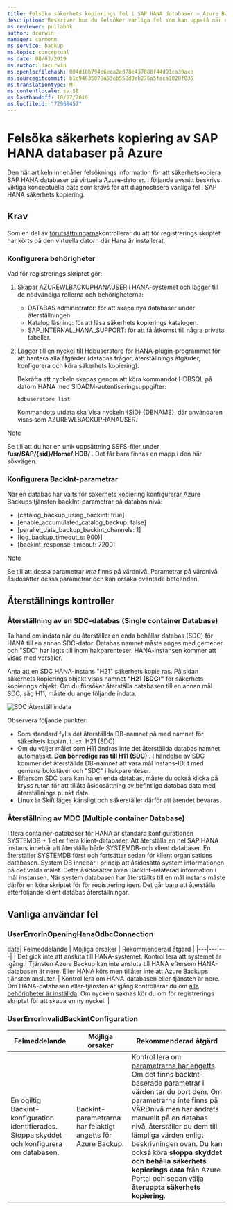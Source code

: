 ```yaml
---
title: Felsöka säkerhets kopierings fel i SAP HANA databaser – Azure Backup
description: Beskriver hur du felsöker vanliga fel som kan uppstå när du använder Azure Backup för att säkerhetskopiera SAP HANA-databaser.
ms.reviewer: pullabhk
author: dcurwin
manager: carmonm
ms.service: backup
ms.topic: conceptual
ms.date: 08/03/2019
ms.author: dacurwin
ms.openlocfilehash: 004d10b794c6eca2e078e437880f44d91ca30acb
ms.sourcegitcommit: b1c94635078a53eb558d0eb276a5faca1020f835
ms.translationtype: MT
ms.contentlocale: sv-SE
ms.lasthandoff: 10/27/2019
ms.locfileid: "72968457"
---
```

# <a name="troubleshoot-backup-of-sap-hana-databases-on-azure"></a>Felsöka säkerhets kopiering av SAP HANA databaser på Azure

Den här artikeln innehåller felsöknings information för att säkerhetskopiera SAP HANA databaser på virtuella Azure-datorer. I följande avsnitt beskrivs viktiga konceptuella data som krävs för att diagnostisera vanliga fel i SAP HANA säkerhets kopiering.

## <a name="prerequisites"></a>Krav

Som en del av [förutsättningarna](backup-azure-sap-hana-database.md#prerequisites)kontrollerar du att för registrerings skriptet har körts på den virtuella datorn där Hana är installerat.

### <a name="setting-up-permissions"></a>Konfigurera behörigheter

Vad för registrerings skriptet gör:

1. Skapar AZUREWLBACKUPHANAUSER i HANA-systemet och lägger till de nödvändiga rollerna och behörigheterna:
    - DATABAS administratör: för att skapa nya databaser under återställningen.
    - Katalog läsning: för att läsa säkerhets kopierings katalogen.
    - SAP_INTERNAL_HANA_SUPPORT: för att få åtkomst till några privata tabeller.
2. Lägger till en nyckel till Hdbuserstore för HANA-plugin-programmet för att hantera alla åtgärder (databas frågor, återställnings åtgärder, konfigurera och köra säkerhets kopiering).

   Bekräfta att nyckeln skapas genom att köra kommandot HDBSQL på datorn HANA med SIDADM-autentiseringsuppgifter:

    ``` hdbsql
    hdbuserstore list
    ```

    Kommandots utdata ska Visa nyckeln {SID} {DBNAME}, där användaren visas som AZUREWLBACKUPHANAUSER.

> [!NOTE]
> Se till att du har en unik uppsättning SSFS-filer under **/usr/SAP/{sid}/Home/.HDB/** . Det får bara finnas en mapp i den här sökvägen.

### <a name="setting-up-backint-parameters"></a>Konfigurera BackInt-parametrar

När en databas har valts för säkerhets kopiering konfigurerar Azure Backups tjänsten backInt-parametrar på databas nivå:

- [catalog_backup_using_backint: true]
- [enable_accumulated_catalog_backup: false]
- [parallel_data_backup_backint_channels: 1]
- [log_backup_timeout_s: 900)]
- [backint_response_timeout: 7200]

> [!NOTE]
> Se till att dessa parametrar *inte* finns på värdnivå. Parametrar på värdnivå åsidosätter dessa parametrar och kan orsaka oväntade beteenden.

## <a name="restore-checks"></a>Återställnings kontroller

### <a name="single-container-database-sdc-restore"></a>Återställning av en SDC-databas (Single container Database)

Ta hand om indata när du återställer en enda behållar databas (SDC) för HANA till en annan SDC-dator. Databas namnet måste anges med gemener och "SDC" har lagts till inom hakparenteser. HANA-instansen kommer att visas med versaler.

Anta att en SDC HANA-instans "H21" säkerhets kopie ras. På sidan säkerhets kopierings objekt visas namnet **"H21 (SDC)"** för säkerhets kopierings objekt. Om du försöker återställa databasen till en annan mål SDC, säg H11, måste du ange följande indata.

![SDC Återställ indata](media/backup-azure-sap-hana-database/hana-sdc-restore.png)

Observera följande punkter:

- Som standard fylls det återställda DB-namnet på med namnet för säkerhets kopian, t. ex. H21 (SDC)
- Om du väljer målet som H11 ändras inte det återställda databas namnet automatiskt. **Den bör redige ras till H11 (SDC)** . I händelse av SDC kommer det återställda DB-namnet att vara mål instans-ID: t med gemena bokstäver och "SDC" i hakparenteser.
- Eftersom SDC bara kan ha en enda databas, måste du också klicka på kryss rutan för att tillåta åsidosättning av befintliga databas data med återställnings punkt data.
- Linux är Skift läges känsligt och säkerställer därför att ärendet bevaras.

### <a name="multiple-container-database-mdc-restore"></a>Återställning av MDC (Multiple container Database)

I flera container-databaser för HANA är standard konfigurationen SYSTEMDB + 1 eller flera klient-databaser. Att återställa en hel SAP HANA instans innebär att återställa både SYSTEMDB-och klient databaser. En återställer SYSTEMDB först och fortsätter sedan för klient organisations databasen. System DB innebär i princip att åsidosätta system informationen på det valda målet. Detta åsidosätter även BackInt-relaterad information i mål instansen. När system databasen har återställts till en mål instans måste därför en köra skriptet för för registrering igen. Det går bara att återställa efterföljande klient databas återställningar.

## <a name="common-user-errors"></a>Vanliga användar fel

### <a name="usererrorinopeninghanaodbcconnection"></a>UserErrorInOpeningHanaOdbcConnection

data| Felmeddelande | Möjliga orsaker | Rekommenderad åtgärd |
|---|---|---|
| Det gick inte att ansluta till HANA-systemet. Kontrol lera att systemet är igång.| Tjänsten Azure Backup kan inte ansluta till HANA eftersom HANA-databasen är nere. Eller HANA körs men tillåter inte att Azure Backups tjänsten ansluter. | Kontrol lera om HANA-databasen eller-tjänsten är nere. Om HANA-databasen eller-tjänsten är igång kontrollerar du om [alla behörigheter är inställda](#setting-up-permissions). Om nyckeln saknas kör du om för registrerings skriptet för att skapa en ny nyckel. |

### <a name="usererrorinvalidbackintconfiguration"></a>UserErrorInvalidBackintConfiguration

| Felmeddelande | Möjliga orsaker | Rekommenderad åtgärd |
|---|---|---|
| En ogiltig Backint-konfiguration identifierades. Stoppa skyddet och konfigurera om databasen.| BackInt-parametrarna har felaktigt angetts för Azure Backup. | Kontrol lera om [parametrarna har angetts](#setting-up-backint-parameters). Om det finns backInt-baserade parametrar i värden tar du bort dem. Om parametrarna inte finns på VÄRDnivå men har ändrats manuellt på en databas nivå, återställer du dem till lämpliga värden enligt beskrivningen ovan. Du kan också köra **stoppa skyddet och behålla säkerhets kopierings data** från Azure Portal och sedan välja **återuppta säkerhets kopiering**.|
